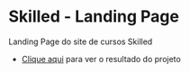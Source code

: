 # Skilled - Landing Page
Landing Page do site de cursos Skilled
* [Clique aqui](https://skilled-phi.vercel.app) para ver o resultado do projeto
